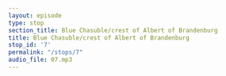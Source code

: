 ```yaml
---
layout: episode
type: stop
section_title: Blue Chasuble/crest of Albert of Brandenburg
title: Blue Chasuble/crest of Albert of Brandenburg
stop_id: '7'
permalink: "/stops/7"
audio_file: 07.mp3
---
```


